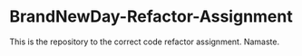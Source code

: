 # BrandNewDay-Refactor-Assignment
This is the repository to the correct code refactor assignment. Namaste. 
